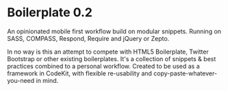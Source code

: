 Boilerplate 0.2
===============

An opinionated mobile first workflow build on modular snippets.
Running on SASS, COMPASS, Respond, Require and jQuery or Zepto.

In no way is this an attempt to compete with HTML5 Boilerplate, Twitter Bootstrap or other existing boilerplates. It's a collection of snippets & best practices combined to a personal workflow. Created to be used as a framework in CodeKit, with flexible re-usability and copy-paste-whatever-you-need in mind.